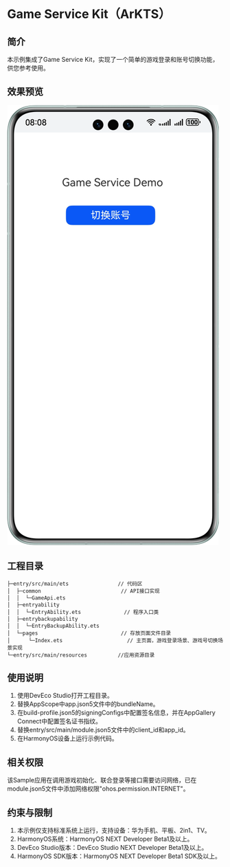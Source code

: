 # Game Service Kit（ArKTS）

## 简介
本示例集成了Game Service Kit，实现了一个简单的游戏登录和账号切换功能，供您参考使用。

## 效果预览
![](./image/result_cn.png)

## 工程目录
```
├─entry/src/main/ets                // 代码区  
│  ├─common                          // API接口实现  
│  │  └─GameApi.ets  
│  ├─entryability  
│  │  └─EntryAbility.ets              // 程序入口类  
│  ├─entrybackupability  
│  │  └─EntryBackupAbility.ets  
│  └─pages                           // 存放页面文件目录  
│      └─Index.ets                     // 主页面，游戏登录场景、游戏号切换场景实现  
└─entry/src/main/resources          //应用资源目录  
```

## 使用说明
1. 使用DevEco Studio打开工程目录。
2. 替换AppScope中app.json5文件中的bundleName。
3. 在build-profile.json5的signingConfigs中配置签名信息，并在AppGallery Connect中配置签名证书指纹。
4. 替换entry/src/main/module.json5文件中的client_id和app_id。
5. 在HarmonyOS设备上运行示例代码。

## 相关权限
该Sample应用在调用游戏初始化、联合登录等接口需要访问网络，已在module.json5文件中添加网络权限"ohos.permission.INTERNET"。

## 约束与限制
1. 本示例仅支持标准系统上运行，支持设备：华为手机、平板、2in1、TV。
2. HarmonyOS系统：HarmonyOS NEXT Developer Beta1及以上。
3. DevEco Studio版本：DevEco Studio NEXT Developer Beta1及以上。
4. HarmonyOS SDK版本：HarmonyOS NEXT Developer Beta1 SDK及以上。